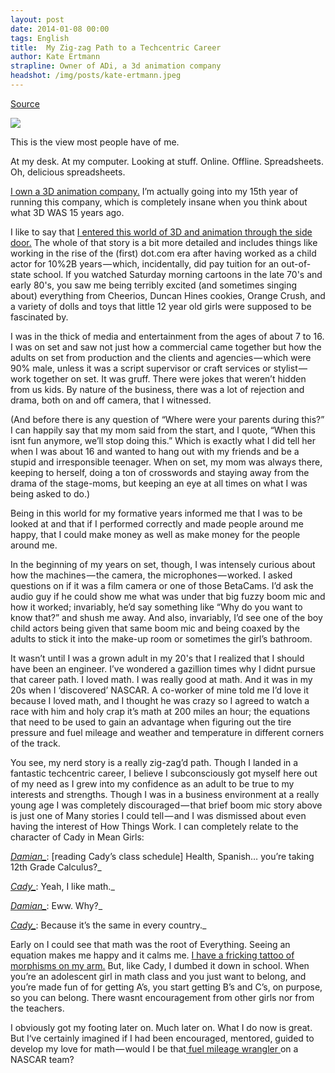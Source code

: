 ```yaml
---
layout: post
date: 2014-01-08 00:00
tags: English
title:  My Zig-zag Path to a Techcentric Career
author: Kate Ertmann
strapline: Owner of ADi, a 3d animation company
headshot: /img/posts/kate-ertmann.jpeg
---
```


[Source](https://medium.com/mynerdstory-on-medium/8be57f4b9afe "Permalink to My zig-zag path to a techcentric career — #mynerdstory on Medium — Medium")

![][1]

This is the view most people have of me.

At my desk. At my computer. Looking at stuff. Online. Offline. Spreadsheets. Oh, delicious spreadsheets.

[I own a 3D animation company][2][.][3] I’m actually going into my 15th year of running this company, which is completely insane when you think about what 3D WAS 15 years ago.

I like to say that [I entered this world of 3D and animation through the side door.][4] The whole of that story is a bit more detailed and includes things like working in the rise of the (first) dot.com era after having worked as a child actor for 10%2B years — which, incidentally, did pay tuition for an out-of-state school. If you watched Saturday morning cartoons in the late 70's and early 80's, you saw me being terribly excited (and sometimes singing about) everything from Cheerios, Duncan Hines cookies, Orange Crush, and a variety of dolls and toys that little 12 year old girls were supposed to be fascinated by.

I was in the thick of media and entertainment from the ages of about 7 to 16. I was on set and saw not just how a commercial came together but how the adults on set from production and the clients and agencies — which were 90% male, unless it was a script supervisor or craft services or stylist — work together on set. It was gruff. There were jokes that weren’t hidden from us kids. By nature of the business, there was a lot of rejection and drama, both on and off camera, that I witnessed.

(And before there is any question of “Where were your parents during this?” I can happily say that my mom said from the start, and I quote, “When this isnt fun anymore, we’ll stop doing this.” Which is exactly what I did tell her when I was about 16 and wanted to hang out with my friends and be a stupid and irresponsible teenager. When on set, my mom was always there, keeping to herself, doing a ton of crosswords and staying away from the drama of the stage-moms, but keeping an eye at all times on what I was being asked to do.)

Being in this world for my formative years informed me that I was to be looked at and that if I performed correctly and made people around me happy, that I could make money as well as make money for the people around me.

In the beginning of my years on set, though, I was intensely curious about how the machines — the camera, the microphones — worked. I asked questions on if it was a film camera or one of those BetaCams. I’d ask the audio guy if he could show me what was under that big fuzzy boom mic and how it worked; invariably, he’d say something like “Why do you want to know that?” and shush me away. And also, invariably, I’d see one of the boy child actors being given that same boom mic and being coaxed by the adults to stick it into the make-up room or sometimes the girl’s bathroom.

It wasn’t until I was a grown adult in my 20's that I realized that I should have been an engineer. I’ve wondered a gazillion times why I didnt pursue that career path. I loved math. I was really good at math. And it was in my 20s when I ‘discovered’ NASCAR. A co-worker of mine told me I’d love it because I loved math, and I thought he was crazy so I agreed to watch a race with him and holy crap it’s math at 200 miles an hour; the equations that need to be used to gain an advantage when figuring out the tire pressure and fuel mileage and weather and temperature in different corners of the track.

You see, my nerd story is a really zig-zag’d path. Though I landed in a fantastic techcentric career, I believe I subconsciously got myself here out of my need as I grew into my confidence as an adult to be true to my interests and strengths. Though I was in a business environment at a really young age I was completely discouraged — that brief boom mic story above is just one of Many stories I could tell — and I was dismissed about even having the interest of How Things Work. I can completely relate to the character of Cady in Mean Girls:

_[Damian_][5]_: [reading Cady’s class schedule] Health, Spanish… you’re taking 12th Grade Calculus?_

_[Cady_][6]_: Yeah, I like math._

_[Damian_][5]_: Eww. Why?_

_[Cady_][6]_: Because it’s the same in every country._

Early on I could see that math was the root of Everything. Seeing an equation makes me happy and it calms me. [I have a fricking tattoo of morphisms on my arm.][7] But, like Cady, I dumbed it down in school. When you’re an adolescent girl in math class and you just want to belong, and you’re made fun of for getting A’s, you start getting B’s and C’s, on purpose, so you can belong. There wasnt encouragement from other girls nor from the teachers.

I obviously got my footing later on. Much later on. What I do now is great. But I‘ve certainly imagined if I had been encouraged, mentored, guided to develop my love for math — would I be that[ fuel mileage wrangler ][8]on a NASCAR team?

   [1]: https://d262ilb51hltx0.cloudfront.net/max/800/1*EuM3q6Pg4mjbDtK9EHuASA.jpeg
   [2]: http://animationdynamics.com/portfolio/social-science-storytelling/
   [3]: http://www.animationdynamics.com/
   [4]: http://animationdynamics.com/2009/08/12/its-like-the-final-kiss-to-make-it-come-alive/
   [5]: http://www.imdb.com/name/nm0291881/?ref_=tt_trv_qu
   [6]: http://www.imdb.com/name/nm0517820/?ref_=tt_trv_qu
   [7]: http://www.sheinspires365.com/2010/03/kate-2/
   [8]: http://www.buildingspeed.org/blog/2011/06/the-math-of-fuel-mileage/

